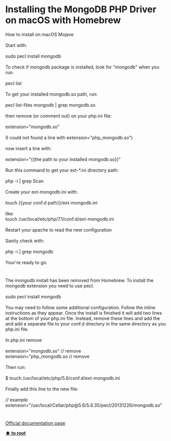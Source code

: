 # Installing the MongoDB PHP Driver on macOS with Homebrew




<div class="phpcode"><span class="html">
How to install on macOS Mojave<br><br>Start with:<br><br>sudo pecl install mongodb<br><br>To check if mongodb package is installed, look for &quot;mongodb&quot; when you run:<br><br>pecl list<br><br>To get your installed mongodb.so path, run:<br><br>pecl list-files mongodb | grep mongodb.so<br><br>then remove (or comment out) on your php.ini file:<br><br>extension=&quot;mongodb.so&quot; <br><br>(I could not found a line with extension=&quot;php_mongodb.so&quot;)<br><br>now insert a line with:<br><br>extension=&quot;{{the path to your installed mongodb.so}}&quot;<br><br>Run this command to get your ext-*.ini directory path:<br><br>php -i | grep Scan<br><br>Create your ext-mongodb.ini with:<br><br>touch {{your conf.d path}}/ext-mongodb.ini<br><br>like: <br>touch /usr/local/etc/php/7.1/conf.d/ext-mongodb.ini<br><br>Restart your apache to read the new configuration<br><br>Sanity check with:<br><br>php -i | grep mongodb <br><br>Your&apos;re ready to go.</span>
</div>
  

#


<div class="phpcode"><span class="html">
The mongodb install has been removed from Homebrew. To install the mongodb extension you need to use pecl.<br><br>sudo pecl install mongodb<br><br>You may need to follow some additional configuration. Follow the inline instructions as they appear. Once the install is finished it will add two lines at the bottom of your php.ini file. Instead, remove these lines and add the and add a separate file to your conf.d directory in the same directory as you php.ini file.<br><br>In php.ini remove<br><br>extension=&quot;mongodb.so&quot; // remove<br>extension=&quot;php_mongodb.so // remove <br><br>Then run:<br><br>$ touch /usr/local/etc/php/5.6/conf.d/ext-mongodb.ini<br><br>Finally add this line to the new file:<br><br>// example<br>extension=&quot;/usr/local/Cellar/php@5.6/5.6.35/pecl/20131226/mongodb.so&quot;</span>
</div>
  

#

[Official documentation page](https://www.php.net/manual/en/mongodb.installation.homebrew.php)

**[⬆ to root](/)**